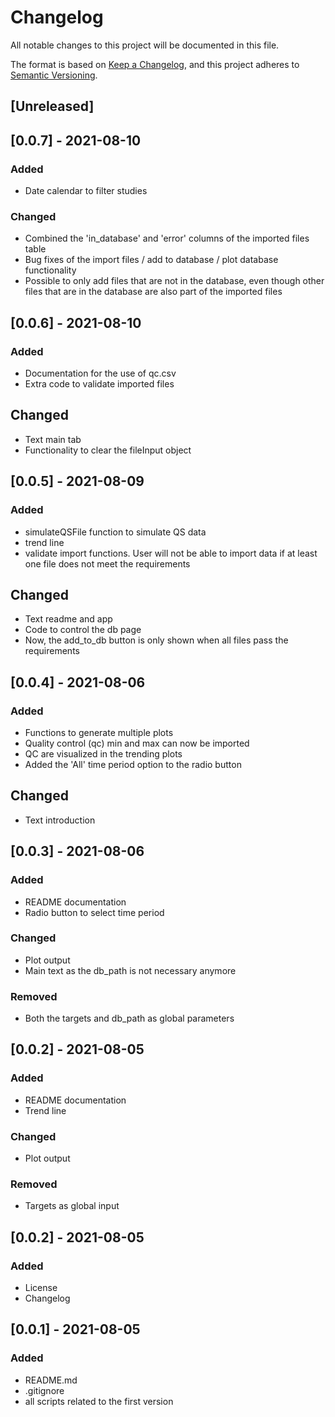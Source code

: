 # Changelog
All notable changes to this project will be documented in this file.

The format is based on [Keep a Changelog](https://keepachangelog.com/en/1.0.0/),
and this project adheres to [Semantic Versioning](https://semver.org/spec/v2.0.0.html).

## [Unreleased]

## [0.0.7] - 2021-08-10
### Added
- Date calendar to filter studies

### Changed
- Combined the 'in_database' and 'error' columns of the imported files table
- Bug fixes of the import files / add to database / plot database functionality
- Possible to only add files that are not in the database, even though other files that are in the database are also part of the imported files

## [0.0.6] - 2021-08-10
### Added
- Documentation for the use of qc.csv
- Extra code to validate imported files

## Changed
- Text main tab
- Functionality to clear the fileInput object

## [0.0.5] - 2021-08-09
### Added
- simulateQSFile function to simulate QS data
- trend line
- validate import functions. User will not be able to import data if at least one file does not meet the requirements

## Changed
- Text readme and app
- Code to control the db page
- Now, the add_to_db button is only shown when all files pass the requirements

## [0.0.4] - 2021-08-06
### Added
- Functions to generate multiple plots
- Quality control (qc) min and max can now be imported
- QC are visualized in the trending plots
- Added the 'All' time period option to the radio button

## Changed
- Text introduction

## [0.0.3] - 2021-08-06
### Added
- README documentation
- Radio button to select time period

### Changed
- Plot output
- Main text as the db_path is not necessary anymore

### Removed
- Both the targets and db_path as global parameters

## [0.0.2] - 2021-08-05
### Added
- README documentation
- Trend line

### Changed
- Plot output

### Removed
- Targets as global input

## [0.0.2] - 2021-08-05

### Added
- License
- Changelog

## [0.0.1] - 2021-08-05

### Added
- README.md
- .gitignore
- all scripts related to the first version

